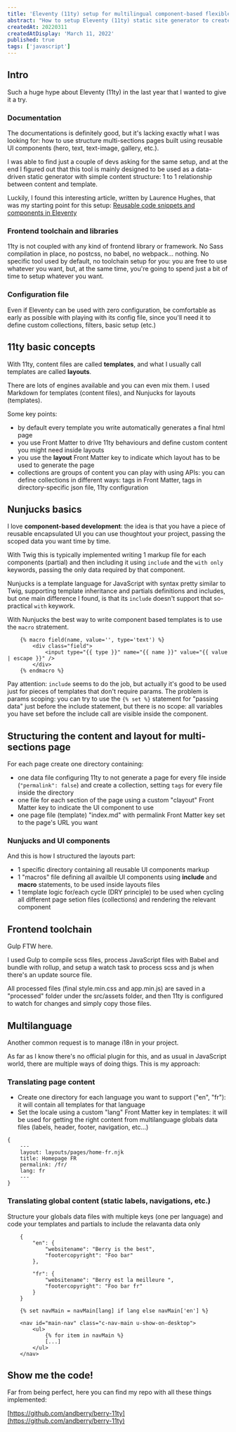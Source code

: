 ```yaml
---
title: 'Eleventy (11ty) setup for multilingual component-based flexible pages'
abstract: "How to setup Eleventy (11ty) static site generator to create landing pages or one page websites with page content splitted in serveral files using reusable UI components"
createdAt: 20220311
createdAtDisplay: 'March 11, 2022'
published: true
tags: ['javascript']
---
```


## Intro
Such a huge hype about Eleventy (11ty) in the last year that I wanted to give it a try.

### Documentation
The documentations is definitely good, but it's lacking exactly what I was looking for: how to use structure multi-sections pages built using reusable UI components (hero, text, text-image, gallery, etc.).

I was able to find just a couple of devs asking for the same setup, and at the end I figured out that this tool is mainly designed to be used as a data-driven static generator with simple content structure: 1 to 1 relationship between content and template. 

Luckily, I found this interesting article, written by Laurence Hughes, that was my starting point for this setup: [Reusable code snippets and components in Eleventy](https://fuzzylogic.me/posts/reusable-code-snippets-and-components-in-eleventy/)

### Frontend toolchain and libraries
11ty is not coupled with any kind of frontend library or framework. No Sass compilation in place, no postcss, no babel, no webpack... nothing. No specific tool used by default, no toolchain setup for you: you are free to use whatever you want, but, at the same time, you're going to spend just a bit of time to setup whatever you want.

### Configuration file
Even if Eleventy can be used with zero configuration, be comfortable as early as possible with playing with its config file, since you'll need it to define custom collections, filters, basic setup (etc.)





## 11ty basic concepts
With 11ty, content files are called **templates**, and what I usually call templates are called **layouts**.

There are lots of engines available and you can even mix them.
I used Markdown for templates (content files), and Nunjucks for layouts (templates).

Some key points:
* by default every template you write automatically generates a final html page
* you use Front Matter to drive 11ty behaviours and define custom content you might need inside layouts
* you use the **layout** Front Matter key to indicate which layout has to be used to generate the page
* collections are groups of content you can play with using APIs: you can define collections in different ways: tags in Front Matter, tags in directory-specific json file, 11ty configuration



## Nunjucks basics
I love **component-based development**: the idea is that you have a piece of reusable encapsulated UI you can use thoughtout your project, passing the scoped data you want time by time.

With Twig this is typically implemented writing 1 markup file for each components (partial) and then including it using `include` and the `with only` keywords, passing the only data required by that component.

Nunjucks is a template language for JavaScript with syntax pretty similar to Twig, supporting template inheritance and partials definitions and includes, but one main difference I found, is that its `include` doesn't support that so-practical `with` keywork.

With Nunjucks the best way to write component based templates is to use the `macro` stratement.

```twig[macros.njk]
    {% macro field(name, value='', type='text') %}
        <div class="field">
            <input type="{{ type }}" name="{{ name }}" value="{{ value | escape }}" />
        </div>
    {% endmacro %}
```

Pay attention: `include` seems to do the job, but actually it's good to be used just for pieces of templates that don't require params. The problem is params scoping: you can try to use the `{% set %}` statement for "passing data" just before the include statement, but there is no scope: all variables you have set before the include call are visible inside the component.




## Structuring the content and layout for multi-sections page
For each page create one directory containing:

- one data file configuring 11ty to not generate a page for every file inside (`"permalink": false`) and create a collection, setting `tags` for every file inside the directory
- one file for each section of the page using a custom "clayout" Front Matter key to indicate the UI component to use
- one page file (template) "index.md" with permalink Front Matter key set to the page's URL you want
    



### Nunjucks and UI components
And this is how I structured the layouts part:
- 1 specific directory containing all reusable UI components markup
- 1 "macros" file defining all availble UI components using **include** and **macro** statements, to be used inside layouts files
- 1 template logic for/each cycle (DRY principle) to be used when cycling all different page setion files (collections) and rendering the relevant component



## Frontend toolchain
Gulp FTW here.

I used Gulp to compile scss files, process JavaScript files with Babel and bundle with rollup, and setup a watch task to process scss and js when there's an update source file.

All processed files (final style.min.css and app.min.js) are saved in a "processed" folder under the src/assets folder, and then 11ty is configured to watch for changes and simply copy those files.



## Multilanguage
Another common request is to manage i18n in your project.

As far as I know there's no official plugin for this, and as usual in JavaScript world, there are multiple ways of doing thigs. This is my approach: 

### Translating page content

- Create one directory for each language you want to support ("en", "fr"): it will contain all templates for that language
- Set the locale using a custom "lang" Front Matter key in templates: it will be used for getting the right content from multilanguage globals data files (labels, header, footer, navigation, etc...)

```md[/src/fr/index.md]
{
    ---
    layout: layouts/pages/home-fr.njk
    title: Homepage FR
    permalink: /fr/
    lang: fr
    ---
}
```

### Translating global content (static labels, navigations, etc.)
Structure your globals data files with multiple keys (one per language) and code your templates and partials to include the relavanta data only

```twig[/src/_data/globals.json]
    {
        "en": {
            "websitename": "Berry is the best",
            "footercopyright": "Foo bar"
        },

        "fr": {
            "websitename": "Berry est la meilleure ",
            "footercopyright": "Foo bar fr"
        }
    }
```

```twig[/src/_includes/layouts/base/navMain.njk]
    {% set navMain = navMain[lang] if lang else navMain['en'] %}

    <nav id="main-nav" class="c-nav-main u-show-on-desktop">
        <ul>
            {% for item in navMain %}
            [...]
        </ul>
    </nav>
```



## Show me the code!
Far from being perfect, here you can find my repo with all these things implemented: 

[https://github.com/andberry/berry-11ty](https://github.com/andberry/berry-11ty)

